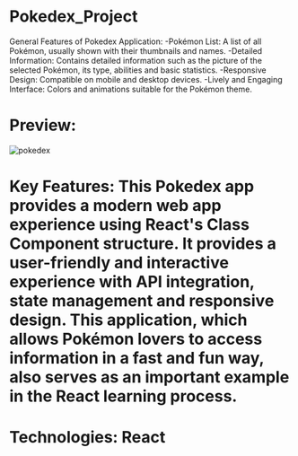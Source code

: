 # Pokedex_Project
General Features of Pokedex Application:
-Pokémon List: A list of all Pokémon, usually shown with their thumbnails and names.
-Detailed Information: Contains detailed information such as the picture of the selected Pokémon, its type, abilities and basic statistics.
-Responsive Design: Compatible on mobile and desktop devices.
-Lively and Engaging Interface: Colors and animations suitable for the Pokémon theme.

# Preview:
![pokedex](https://github.com/yusufyaman07/pokedex_react/assets/148998418/949e35de-76d2-4623-a559-4494f7d24a9e)


# Key Features: This Pokedex app provides a modern web app experience using React's Class Component structure. It provides a user-friendly and interactive experience with API integration, state management and responsive design. This application, which allows Pokémon lovers to access information in a fast and fun way, also serves as an important example in the React learning process.

# Technologies: React











